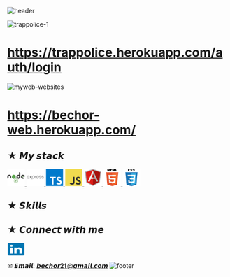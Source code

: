 ![header](https://capsule-render.vercel.app/api?type=wave&color=gradient&height=225&section=header&text=Hi%20👋,%20I'm%20Bechor&fontSize=35&fontAlignY=32)


![trappolice-1](https://user-images.githubusercontent.com/48318320/103273153-4d5a1180-49c7-11eb-807f-cf2988e16ee4.png)
# https://trappolice.herokuapp.com/auth/login

![myweb-websites](https://user-images.githubusercontent.com/48318320/103272915-b8571880-49c6-11eb-9988-cc27be899075.jpg)
# https://bechor-web.herokuapp.com/
## ★ 𝙈𝙮 𝙨𝙩𝙖𝙘𝙠
<a href="https://nodejs.org" target="_blank"> <img src="https://raw.githubusercontent.com/devicons/devicon/master/icons/nodejs/nodejs-original-wordmark.svg" alt="nodejs" width="40" height="40"/> </a>
<a href="http://www.w3.org/2000/svg" target="_blank"> <img src="https://raw.githubusercontent.com/devicons/devicon/c5378d6c2510ffa0b3e4475af95618a8048d6cf1/icons/express/express-original-wordmark.svg" alt="express" width="40" height="40"/> </a>
<a href="https://www.typescriptlang.org/" target="_blank"> <img src="https://raw.githubusercontent.com/devicons/devicon/master/icons/typescript/typescript-original.svg" alt="typescript" width="40" height="40"/> </a> 
<a href="https://developer.mozilla.org/en-US/docs/Web/JavaScript" target="_blank"> <img src="https://raw.githubusercontent.com/devicons/devicon/master/icons/javascript/javascript-original.svg" alt="javascript" width="40" height="40"/> </a>
<a href="https://angular.io" target="_blank"> <img src="https://github.com/devicons/devicon/blob/master/icons/angularjs/angularjs-original.svg" alt="angular" width="40" height="40"/> </a>
<a href="https://www.w3.org/html/" target="_blank"> <img src="https://raw.githubusercontent.com/devicons/devicon/master/icons/html5/html5-original-wordmark.svg" alt="html5" width="40" height="40"/> </a> 
<a href="https://www.w3schools.com/css/" target="_blank"> <img src="https://raw.githubusercontent.com/devicons/devicon/master/icons/css3/css3-original-wordmark.svg" alt="css3" width="40" height="40"/> </a> 

## ★ 𝙎𝙠𝙞𝙡𝙡𝙨


## ★ 𝘾𝙤𝙣𝙣𝙚𝙘𝙩 𝙬𝙞𝙩𝙝 𝙢𝙚
<a href="https://www.linkedin.com/in/bechor-simhaev/" target="blank"><img align="center" src="https://github.com/devicons/devicon/blob/master/icons/linkedin/linkedin-original.svg" alt="https://www.linkedin.com/in/bechor-simhaev/" height="30" width="40" /></a>
 
✉ 𝙀𝙢𝙖𝙞𝙡: 𝙗𝙚𝙘𝙝𝙤𝙧𝟐𝟏@𝙜𝙢𝙖𝙞𝙡.𝙘𝙤𝙢
![footer](https://capsule-render.vercel.app/api?section=footer)

